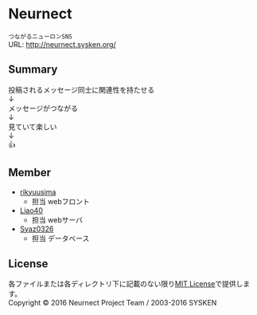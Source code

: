 # Neurnect

`つながるニューロンSNS`  
URL: http://neurnect.sysken.org/

## Summary

投稿されるメッセージ同士に関連性を持たせる  
↓  
メッセージがつながる  
↓  
見ていて楽しい  
↓  
:+1:

## Member
  * [rikyuusima](https://github.com/rikyuusima)
    - 担当 webフロント
  * [Liao40](https://github.com/Liao40)
    - 担当 webサーバ
  * [Syaz0326](https://github.com/Syaz0326)
    - 担当 データベース

## License
各ファイルまたは各ディレクトリ下に記載のない限り[MIT License](./LICENSE.txt)で提供します。  
Copyright © 2016 Neurnect Project Team / 2003-2016 SYSKEN
